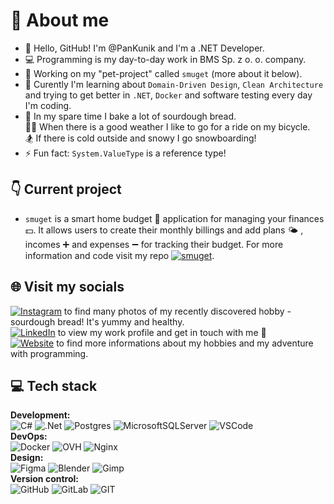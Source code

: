 # 💫 About me
- 👋 Hello, GitHub! I'm @PanKunik and I'm a .NET Developer.
- 💻 Programming is my day-to-day work in BMS Sp. z o. o. company.
- 🔭 Working on my "pet-project" called `smuget` (more about it below).
- 🌱 Curently I'm learning about `Domain-Driven Design`, `Clean Architecture` and trying to get better in `.NET`, `Docker` and software testing every day I'm coding.
- 🍞 In my spare time I bake a lot of sourdough bread. <br /> 🚴‍♂️ When there is a good weather I like to go for a ride on my bicycle. <br /> 🏂 If there is cold outside and snowy I go snowboarding!
- ⚡ Fun fact: `System.ValueType` is a reference type!

## 👇 Current project

- `smuget` is a smart home budget 🏡 application for managing your finances 💵. It allows users to create their monthly billings and add plans 🌤️ , incomes ➕ and expenses ➖ for tracking their budget. For more information and code visit my repo [![smuget](https://img.shields.io/badge/smuget-006600?logo=github&logoColor=ffffff)](https://github.com/PanKunik/smuget).

## 🌐 Visit my socials
[![Instagram](https://img.shields.io/badge/Instagram-%23E4405F.svg?logo=Instagram&logoColor=white)](https://www.instagram.com/pankunik) to find many photos of my recently discovered hobby - sourdough bread! It's yummy and healthy. \
[![LinkedIn](https://img.shields.io/badge/LinkedIn-%230077B5.svg?logo=linkedin&logoColor=white)](https://pl.linkedin.com/in/patryk-kunicki-a551401a9) to view my work profile and get in touch with me 🙂 \
[![Website](https://img.shields.io/badge/Website-512BD4?logo=blazor)](https://pankunik.pl) to find more informations about my hobbies and my adventure with programming.

## 💻 Tech stack

**Development:** \
![C#](https://img.shields.io/badge/c%23-512BD4.svg?style=for-the-badge&logo=c-sharp&logoColor=white)
![.Net](https://img.shields.io/badge/.NET-5C2D91?style=for-the-badge&logo=.net&logoColor=white)
![Postgres](https://img.shields.io/badge/postgres-%23316192.svg?style=for-the-badge&logo=postgresql&logoColor=white)
![MicrosoftSQLServer](https://img.shields.io/badge/Microsoft%20SQL%20Server-CC2927?style=for-the-badge&logo=microsoft%20sql%20server&logoColor=white)
![VSCode](https://img.shields.io/badge/VSCode-007ACC?style=for-the-badge&logo=visualstudiocode&logoColor=white) \
**DevOps:** \
![Docker](https://img.shields.io/badge/Docker-2496ED?style=for-the-badge&logo=docker&logoColor=white)
![OVH](https://img.shields.io/badge/OVH-123F6D?style=for-the-badge&logo=ovh&logoColor=white)
![Nginx](https://img.shields.io/badge/Nginx-009639?style=for-the-badge&logo=nginx&logoColor=white) \
**Design:** \
![Figma](https://img.shields.io/badge/Figma-F24E1E?style=for-the-badge&logo=figma&logoColor=white)
![Blender](https://img.shields.io/badge/Blender-E87D0D?style=for-the-badge&logo=blender&logoColor=white)
![Gimp](https://img.shields.io/badge/GIMP-5C5543?style=for-the-badge&logo=gimp&logoColor=white) \
**Version control:** \
![GitHub](https://img.shields.io/badge/GitHub-181717?style=for-the-badge&logo=github&logoColor=white)
![GitLab](https://img.shields.io/badge/GitLab-FC6D26?style=for-the-badge&logo=gitlab&logoColor=white)
![GIT](https://img.shields.io/badge/Git-fc6d26?style=for-the-badge&logo=git&logoColor=white)

<!-- ## 📊 GitHub Stats
![](https://github-readme-stats.vercel.app/api?username=pankunik&theme=dark&hide_border=true&include_all_commits=true&count_private=true)
![](https://github-readme-streak-stats.herokuapp.com/?user=pankunik&theme=dark&hide_border=true)

Yeah.. I know they are not so exciting - I'm working on that 😄 -->
